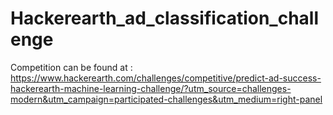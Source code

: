 # Hackerearth_ad_classification_challenge

Competition can be found at : https://www.hackerearth.com/challenges/competitive/predict-ad-success-hackerearth-machine-learning-challenge/?utm_source=challenges-modern&utm_campaign=participated-challenges&utm_medium=right-panel
